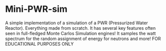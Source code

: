 # Mini-PWR-sim
A simple implementation of a simulation of a PWR (Pressurized Water Reactor). Everything made from scratch. It has several key features often seen in full-fledged Monte Carlos Simulation engines! It samples the watt spectrum for the random assignment of energy for neutrons and more! FOR EDUCATIONAL PURPOSES ONLY
